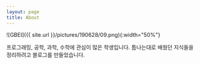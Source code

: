 ```yaml
---
layout: page
title: About
---
```


![GBEI]({{ site.url }}/pictures/190628/09.png){:width="50%"}

프로그래밍, 공학, 과학, 수학에 관심이 많은 학생입니다. 틈나는대로 배웠던 지식들을 정리하려고 블로그를 만들었습니다.

